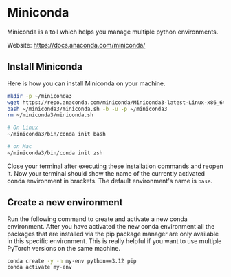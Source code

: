 # Miniconda

Miniconda is a toll which helps you manage multiple python environments.

Website: https://docs.anaconda.com/miniconda/

## Install Miniconda

Here is how you can install Miniconda on your machine.

```bash
mkdir -p ~/miniconda3
wget https://repo.anaconda.com/miniconda/Miniconda3-latest-Linux-x86_64.sh -O ~/miniconda3/miniconda.sh
bash ~/miniconda3/miniconda.sh -b -u -p ~/miniconda3
rm ~/miniconda3/miniconda.sh

# On Linux
~/miniconda3/bin/conda init bash

# on Mac
~/miniconda3/bin/conda init zsh
```

Close your terminal after executing these installation commands and reopen it. Now your terminal should show the name of the currently activated conda environment in brackets. The default environment's name is `base`.

## Create a new environment

Run the following command to create and activate a new conda environment. After you have activated the new conda environment all the packages that are installed via the pip package manager are only available in this specific environment. This is really helpful if you want to use multiple PyTorch versions on the same machine.

```bash
conda create -y -n my-env python==3.12 pip
conda activate my-env
```
